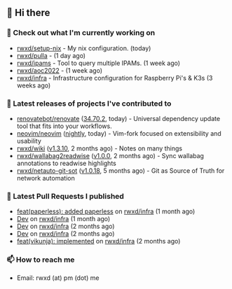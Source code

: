 ## 👋 Hi there

### 👷 Check out what I'm currently working on


- [rwxd/setup-nix](https://github.com/rwxd/setup-nix) - My nix configuration. (today)
- [rwxd/pulla](https://github.com/rwxd/pulla) -  (1 day ago)
- [rwxd/ipams](https://github.com/rwxd/ipams) - Tool to query multiple IPAMs. (1 week ago)
- [rwxd/aoc2022](https://github.com/rwxd/aoc2022) -  (1 week ago)
- [rwxd/infra](https://github.com/rwxd/infra) - Infrastructure configuration for Raspberry Pi&#39;s &amp; K3s (3 weeks ago)

### 🔭 Latest releases of projects I've contributed to


- [renovatebot/renovate](https://github.com/renovatebot/renovate) ([34.70.2](https://github.com/renovatebot/renovate/releases/tag/34.70.2), today) - Universal dependency update tool that fits into your workflows.
- [neovim/neovim](https://github.com/neovim/neovim) ([nightly](https://github.com/neovim/neovim/releases/tag/nightly), today) - Vim-fork focused on extensibility and usability
- [rwxd/wiki](https://github.com/rwxd/wiki) ([v1.3.10](https://github.com/rwxd/wiki/releases/tag/v1.3.10), 2 months ago) - Notes on many things
- [rwxd/wallabag2readwise](https://github.com/rwxd/wallabag2readwise) ([v1.0.0](https://github.com/rwxd/wallabag2readwise/releases/tag/v1.0.0), 2 months ago) - Sync wallabag annotations to readwise highlights
- [rwxd/netauto-git-sot](https://github.com/rwxd/netauto-git-sot) ([v1.0.18](https://github.com/rwxd/netauto-git-sot/releases/tag/v1.0.18), 5 months ago) - Git as Source of Truth for network automation

### 🔨 Latest Pull Requests I published


- [feat(paperless): added paperless](https://github.com/rwxd/infra/pull/73) on [rwxd/infra](https://github.com/rwxd/infra) (1 month ago)
- [Dev](https://github.com/rwxd/infra/pull/71) on [rwxd/infra](https://github.com/rwxd/infra) (1 month ago)
- [Dev](https://github.com/rwxd/infra/pull/70) on [rwxd/infra](https://github.com/rwxd/infra) (2 months ago)
- [Dev](https://github.com/rwxd/infra/pull/69) on [rwxd/infra](https://github.com/rwxd/infra) (2 months ago)
- [feat(vikunja): implemented](https://github.com/rwxd/infra/pull/68) on [rwxd/infra](https://github.com/rwxd/infra) (2 months ago)

### 📫 How to reach me

- Email: rwxd (at) pm (dot) me
